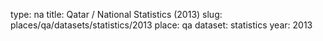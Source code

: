 type: na
title: Qatar / National Statistics (2013)
slug: places/qa/datasets/statistics/2013
place: qa
dataset: statistics
year: 2013
